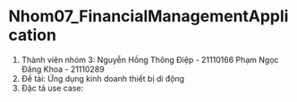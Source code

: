 # Nhom07_FinancialManagementApplication
1. Thành viên nhóm 3:
Nguyễn Hồng Thông Điệp - 21110166
Phạm Ngọc Đăng Khoa - 21110289
2. Đề tài: Ứng dụng kinh doanh thiết bị di động
3. Đặc tả use case:
